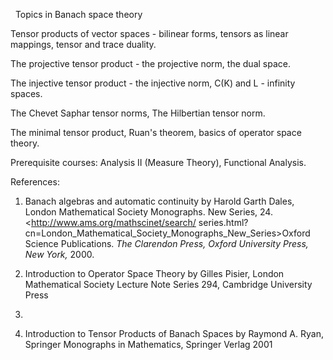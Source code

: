 ---
---
 
Topics in Banach space theory

  Tensor products of vector spaces - bilinear forms, tensors as linear
  mappings, tensor and trace duality.

  The projective tensor product - the projective norm, the dual space.

  The injective tensor product - the injective norm, C(K) and L - infinity
  spaces.


  The Chevet Saphar tensor norms, The Hilbertian tensor norm.

  The minimal tensor product, Ruan's theorem, basics of operator space theory.


  Prerequisite courses: Analysis II (Measure Theory), Functional Analysis.

  References:

  1. Banach algebras and automatic continuity by Harold Garth Dales, London
  Mathematical Society Monographs. New Series,
  24.<http://www.ams.org/mathscinet/search/
  series.html?cn=London_Mathematical_Society_Monographs_New_Series>Oxford
  Science Publications.
  *The Clarendon Press, Oxford University Press, New York,* 2000.

  2. Introduction to Operator Space Theory by Gilles Pisier, London
  Mathematical Society Lecture Note Series 294, Cambridge University Press
  2003.

  3. Introduction to Tensor Products of Banach Spaces by Raymond A. Ryan,
  Springer Monographs in Mathematics, Springer Verlag 2001

   

